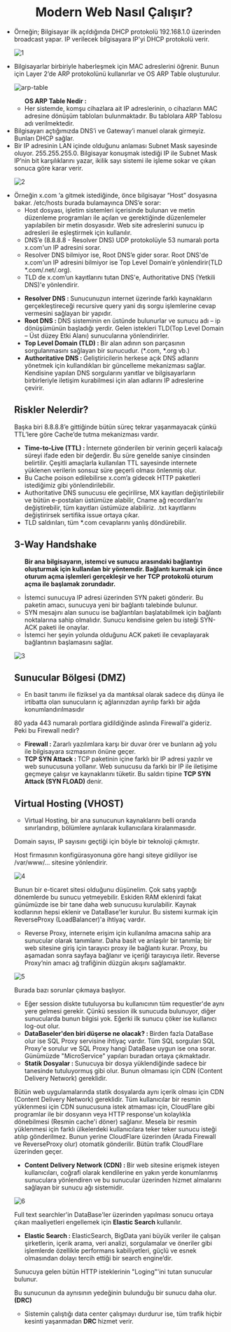 <h1 align=center> Modern Web Nasıl Çalışır? </h1>

<ul>

  <li> Örneğin; Bilgisayar ilk açıldığında DHCP protokolü 192.168.1.0 üzerinden broadcast yapar. IP verilecek bilgisayara IP'yi DHCP protokolü verir. </li>

<p></p>


![1](https://github.com/oakkaya098/Cyber-Security/assets/152402130/6db3b245-64f5-4da2-90c5-7967563de79a)
  

  <li> Bilgisayarlar birbiriyle haberleşmek için MAC adreslerini öğrenir. Bunun için Layer 2’de ARP protokolünü kullanırlar ve OS ARP Table oluşturulur. <br>

![arp-table](https://github.com/oakkaya098/Cyber-Security/assets/152402130/3cde0407-8ecd-4922-841b-044ceea680dd)

  
  <ul> <b> OS ARP Table Nedir : </b>
      <li> Her sistemde, komşu cihazlara ait IP adreslerinin, o cihazların MAC adresine dönüşüm tabloları bulunmaktadır. Bu tablolara ARP Tablosu adı verilmektedir. </li>
  </ul>
  
  </li>

  <li> Bilgisayarı açtığımızda DNS’i ve Gateway’i manuel olarak girmeyiz. Bunları DHCP sağlar. </li>

  <li> Bir IP adresinin LAN içinde olduğunu anlaması Subnet Mask sayesinde oluyor. 255.255.255.0. Bilgisayar konuşmak istediği IP ile Subnet Mask IP’nin bit karşılıklarını yazar, ikilik sayı sistemi ile işleme sokar ve çıkan sonuca göre karar verir. </li>

<p></p>

![2](https://github.com/oakkaya098/Cyber-Security/assets/152402130/9b65baf3-bd72-4d0b-82a9-f989a56b7ce4)



  <p></p>

  <li> Örneğin x.com ‘a gitmek istediğinde, önce bilgisayar “Host” dosyasına bakar. /etc/hosts burada bulamayınca DNS’e sorar: <br>
    <ul> 
      <li> Host dosyası, işletim sistemleri içerisinde bulunan ve metin düzenleme programları ile açılan ve gerektiğinde düzenlemeler yapılabilen bir metin dosyasıdır. Web site adreslerini sunucu ip adresleri ile eşleştirmek için kullanılır. </li>
      <li> DNS’e (8.8.8.8 - Resolver DNS) UDP protokolüyle 53 numaralı porta x.com'un IP adresini sorar. </li>

  </li>

  <li> Resolver DNS bilmiyor ise, Root DNS’e gider sorar. Root DNS'de x.com'un IP adresini bilmiyor ise Top Level Domain’e yönlendirir(TLD *.com/.net/.org). </li>

  <li> TLD de x.com’un kayıtlarını tutan DNS'e, Authoritative DNS (Yetkili DNS)'e yönlendirir.
  <br>

  </li>

  
</ul>
<p></p>

<p></p>

<ul type=disc>

  <li> <b> Resolver DNS : </b> Sunucunuzun internet üzerinde farklı kaynakların gerçekleştireceği recursive query yani dış sorgu işlemlerine cevap vermesini sağlayan bir yapıdır. </li>

  <li> <b> Root DNS : </b> DNS sisteminin en üstünde bulunurlar ve sunucu adı – ip dönüşümünün başladığı yerdir. Gelen istekleri TLD(Top Level Domain – Üst düzey Etki Alanı) sunucularına yönlendirirler. </li> 

  <li> <b> Top Level Domain (TLD) : </b> Bir alan adının son parçasının sorgulanmasını sağlayan bir sunucudur. (*.com, *.org vb.) </li>

  <li> <b> Authoritative DNS : </b> Geliştiricilerin herkese açık DNS adlarını yönetmek için kullandıkları bir güncelleme mekanizması sağlar. Kendisine yapılan DNS sorgularını yanıtlar ve bilgisayarların birbirleriyle iletişim kurabilmesi için alan adlarını IP adreslerine çevirir. </li>
</ul>

<h2> Riskler Nelerdir? </h2>

Başka biri 8.8.8.8’e gittiğinde bütün süreç tekrar yaşanmayacak çünkü TTL’lere göre Cache’de tutma mekanizması vardır.

<p></p>

<ul type=disc>
  <li> <b> Time-to-Live (TTL) : </b> İnternete gönderilen bir verinin geçerli kalacağı süreyi ifade eden bir değerdir. Bu süre genelde saniye cinsinden belirtilir. Çeşitli amaçlarla kullanılan TTL sayesinde internete yüklenen verilerin sonsuz süre geçerli olması önlenmiş olur.  </li>
</ul>

<ul type=disc>

  <li> Bu Cache poison edilebilirse x.com’a gidecek HTTP paketleri istediğimiz gibi yönlendirilebilir. </li>

  <li> Authoritative DNS sunucusu ele geçirilirse, MX kayıtları değiştirilebilir ve bütün e-postaları üstümüze alabilir, Cname ağ recordları'nı değiştirebilir, tüm kayıtları üstümüze alabiliriz. .txt kayıtlarını değiştirirsek sertifika issue ortaya çıkar. </li>

  <li> TLD saldırıları, tüm *.com cevaplarını yanlış döndürebilir. </li>
  
</ul>

<h2> 3-Way Handshake </h2>

<ul> <b>Bir ana bilgisayarın, istemci ve sunucu arasındaki bağlantıyı oluşturmak için kullanılan bir yöntemdir. Bağlantı kurmak için önce oturum açma işlemleri gerçekleşir ve her TCP protokolü oturum açma ile başlamak zorundadır.</b>
<p></p>

  <li> İstemci sunucuya IP adresi üzerinden SYN paketi gönderir. Bu paketin amacı, sunucuya yeni bir bağlantı talebinde bulunur. </li>

  <li> SYN mesajını alan sunucu ise bağlantıları başlatabilmek için bağlantı noktalarına sahip olmalıdır. Sunucu kendisine gelen bu isteği SYN-ACK paketi ile onaylar. </li>

  <li> İstemci her şeyin yolunda olduğunu ACK paketi ile cevaplayarak bağlantının başlamasını sağlar. </li>
  
</ul>



<p></p>


![3](https://github.com/oakkaya098/Cyber-Security/assets/152402130/628ee487-8bc2-413b-a54f-8ee254983fad)


<p></p>



<h2> Sunucular Bölgesi (DMZ) </h2>

<ul> <li> En basit tanımı ile fiziksel ya da mantıksal olarak sadece dış dünya ile irtibatta olan sunucuların iç ağlarınızdan ayrılıp farklı bir ağda konumlandırılmasıdır </li> </ul>

80 yada 443 numaralı portlara gidildiğinde aslında Firewall'a gideriz. Peki bu Firewall nedir?

<ul>

  <li> <b> Firewall : </b> Zararlı yazılımlara karşı bir duvar örer ve bunların ağ yolu ile bilgisayara sızmasının önüne geçer. </li>

  <li> <b> TCP SYN Attack : </b> TCP paketinin içine farklı bir IP adresi yazılır ve web sunucusuna yollanır. Web sunucusu da farklı bir IP ile iletişime geçmeye çalışır ve kaynaklarını tüketir. Bu saldırı tipine <b> TCP SYN Attack (SYN FLOAD) </b> denir. </li>
  
</ul>

<h2> Virtual Hosting (VHOST) </h2>

<ul> <li> Virtual Hosting, bir ana sunucunun kaynaklarını belli oranda sınırlandırıp, bölümlere ayrılarak kullanıcılara kiralanmasıdır. </li> </ul>

Domain sayısı, IP sayısını geçtiği için böyle bir teknoloji çıkmıştır.

Host firmasının konfigürasyonuna göre hangi siteye gidiliyor ise /var/www/... sitesine yönlendirir.

<p></p>

![4](https://github.com/oakkaya098/Cyber-Security/assets/152402130/854cfefd-ec47-4e57-9403-ce6a97625827)


<p></p>

Bunun bir e-ticaret sitesi olduğunu düşünelim. Çok satış yaptığı dönemlerde bu sunucu yetmeyebilir. Eskiden RAM eklenirdi fakat günümüzde ise bir tane daha web sunucusu kurulabilir. Kaynak kodlarının hepsi eklenir ve DataBase'ler kurulur. Bu sistemi kurmak için ReverseProxy (LoadBalancer)'a ihtiyaç vardır.

<ul> <li> Reverse Proxy, internete erişim için kullanılma amacına sahip ara sunucular olarak tanımlanır. Daha basit ve anlaşılır bir tanımla; bir web sitesine giriş için tarayıcı proxy ile bağlantı kurar. Proxy, bu aşamadan sonra sayfaya bağlanır ve içeriği tarayıcıya iletir. Reverse Proxy’nin amacı ağ trafiğinin düzgün akışını sağlamaktır. </li> </ul>

<p></p>

![5](https://github.com/oakkaya098/Cyber-Security/assets/152402130/efee5b3f-dc4e-454a-9d1b-76827f39caf9)


Burada bazı sorunlar çıkmaya başlıyor.

<ul>

  <li> Eğer session diskte tutuluyorsa bu kullanıcının tüm requestler'de aynı yere gelmesi gerekir. Çünkü session ilk sunucuda bulunuyor, diğer sunucularda bunun bilgisi yok. Eğerki ilk sunucu çöker ise kullanıcı log-out olur. </li>

  <li> <b> DataBaseler'den biri düşerse ne olacak? : </b> Birden fazla DataBase olur ise SQL Proxy servisine ihtiyaç vardır. Tüm SQL sorguları SQL Proxy'e sorulur ve SQL Proxy hangi DataBase uygun ise ona sorar. Günümüzde "MicroService" yapıları buradan ortaya çıkmaktadır. </li>  

  <li> <b> Statik Dosyalar : </b> Sunucuya bir dosya yüklendiğinde sadece bir tanesinde tutuluyormuş gibi olur. Bunun olmaması için CDN (Content Delivery Network) gereklidir. </li>

</ul>

Bütün web uygulamalarında statik dosyalarda aynı içerik olması için CDN (Content Delivery Network) gereklidir. Tüm kullanıcılar bir resmin yüklenmesi için CDN sunucusuna istek atmaması için, CloudFlare gibi programlar ile bir dosyanın veya HTTP response'un kolaylıkla dönebilmesi (Resmin cache'i döner) sağlanır. Mesela bir resmin yüklenmesi için farklı ülkelerdeki kullanıcılara teker teker sunucu isteği atılıp gönderilmez. Bunun yerine CloudFlare üzerinden (Arada Firewall ve ReverseProxy olur) otomatik gönderilir. Bütün trafik CloudFlare üzerinden geçer.

<p></p>

<ul type=disc> <li> <b> Content Delivery Network (CDN) : </b> Bir web sitesine erişmek isteyen kullanıcıları, coğrafi olarak kendilerine en yakın yerde konumlanmış sunuculara yönlendiren ve bu sunucular üzerinden hizmet almalarını sağlayan bir sunucu ağı sistemidir. </li> </ul>
<p></p>

![6](https://github.com/oakkaya098/Cyber-Security/assets/152402130/ef208289-ba79-4603-a789-323bd892d76f)


<p></p>

Full text searchler'in DataBase'ler üzerinden yapılması sonucu ortaya çıkan maaliyetleri engellemek için <b> Elastic Search </b> kullanılır.

<ul type=disc>

  <li> <b> Elastic Search : </b> ElasticSearch, BigData yani büyük veriler ile çalışan şirketlerin, içerik arama, veri analizi, sorgulamalar ve öneriler gibi işlemlerde özellikle performans kabiliyetleri, güçlü ve esnek olmasından dolayı tercih ettiği bir search engine’dir. </li>
  
</ul>

Sunucuya gelen bütün HTTP isteklerinin "Loging"'ini tutan sunucular bulunur.

Bu sunucunun da aynısının yedeğinin bulunduğu bir sunucu daha olur. <b> (DRC) </b>

<ul>

  <li> Sistemin çalıştığı data center çalışmayı durdurur ise, tüm trafik hiçbir kesinti yaşanmadan <b> DRC </b> hizmet verir. </li>

</ul>
